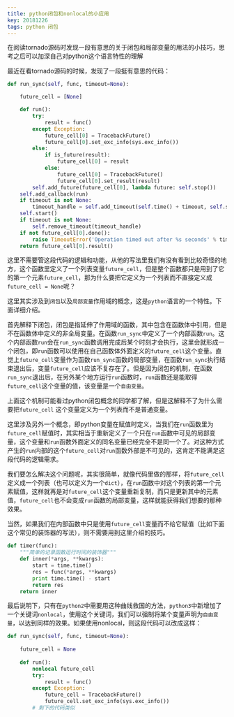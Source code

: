 ```yaml
---
title: python闭包和nonlocal的小应用
key: 20181226
tags: python 闭包
---
```


在阅读tornado源码时发现一段有意思的关于闭包和局部变量的用法的小技巧，思考之后可以加深自己对python这个语言特性的理解
<!--more-->

最近在看tornado源码的时候，发现了一段挺有意思的代码：
```python
def run_sync(self, func, timeout=None):

    future_cell = [None]

    def run():
        try:
            result = func()
        except Exception:
            future_cell[0] = TracebackFuture()
            future_cell[0].set_exc_info(sys.exc_info())
        else:
            if is_future(result):
                future_cell[0] = result
            else:
                future_cell[0] = TracebackFuture()
                future_cell[0].set_result(result)
        self.add_future(future_cell[0], lambda future: self.stop())
    self.add_callback(run)
    if timeout is not None:
        timeout_handle = self.add_timeout(self.time() + timeout, self.stop)
    self.start()
    if timeout is not None:
        self.remove_timeout(timeout_handle)
    if not future_cell[0].done():
        raise TimeoutError('Operation timed out after %s seconds' % timeout)
    return future_cell[0].result()
```

这里不需要管这段代码的逻辑和功能，从他的写法里我们有没有看到比较奇怪的地方，这个函数里定义了一个列表变量`future_cell`，但是整个函数都只是用到了它的第一个元素`future_cell`，那为什么要把它定义为一个列表而不直接定义成`future_cell = None`呢？

这里其实涉及到`闭包`以及`局部变量`作用域的概念，这是`python`语言的一个特性。下面详细介绍。

首先解释下闭包，闭包是指延伸了作用域的函数，其中包含在函数体中引用，但是不在函数体中定义的非全局变量。在函数`run_sync`中定义了一个内部函数`run`。这个内部函数`run`会在`run_sync`函数调用完成后某个时刻才会执行，这里会就形成一个闭包，即`run`函数可以使用在自己函数体外面定义的`future_cell`这个变量。直觉上`future_cell`变量作为函数`run_sync`函数的局部变量，在函数`run_sync`执行结束退出后，变量`future_cell`应该不复存在了。但是因为闭包的机制，在函数`run_sync`退出后，在另外某个地方运行`run`函数时，`run`函数还是能取得`future_cell`这个变量的值，该变量是一个`自由变量`。

上面这个机制可能看过python闭包概念的同学都了解，但是这解释不了为什么需要把`future_cell` 这个变量定义为一个列表而不是普通变量。

这里涉及另外一个概念，即python变量在赋值时定义，当我们在`run`函数里为`future_cell`赋值时，其实相当于重新定义了一个只在`run`函数中可见的局部变量，这个变量和`run`函数外面定义的同名变量已经完全不是同一个了。对这种方式产生的`run`内部的这个`future_cell`对`run`函数外部是不可见的，这肯定不能满足这段代码的逻辑需求。

我们要怎么解决这个问题呢，其实很简单，就像代码里做的那样，将`future_cell`定义成一个列表（也可以定义为一个`dict`），在`run`函数中对这个列表的第一个元素赋值，这样就再是对`future_cell`这个变量重新复制，而只是更新其中的元素值，`future_cell`也不会变成`run`函数的局部变量，这样就能获得我们想要的那种效果。

当然，如果我们在内部函数中只是使用`future_cell`变量而不给它赋值（比如下面这个常见的装饰器的写法），则不需要用到这里介绍的技巧。

```python
def timer(func):
    """简单的记录函数运行时间的装饰器"""
    def inner(*args, **kwargs):
        start = time.time()
        res = func(*args, **kwargs)
        print time.time() - start
        return res
    return inner
```



最后说明下，只有在`python2`中需要用这种曲线救国的方法，`python3`中新增加了一个关键词`nonlocal`，使用这个关键词，我们可以强制将某个变量声明为`自由变量`，以达到同样的效果。如果使用nonlocal，则这段代码可以改成这样：

```python
def run_sync(self, func, timeout=None):
    
    future_cell = None
    
    def run():
        nonlocal future_cell
        try:
            result = func()
        except Exception:
            future_cell = TracebackFuture()
            future_cell.set_exc_info(sys.exc_info())
        # 剩下的代码类似
```


